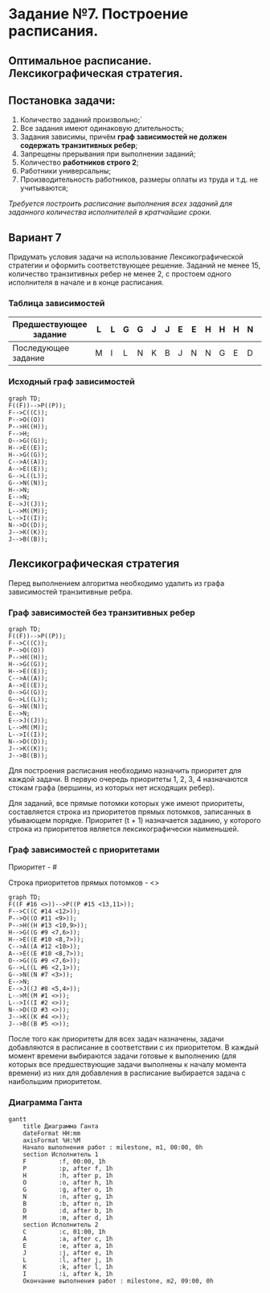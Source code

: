 # Задание №7. Построение расписания.
## Оптимальное расписание. Лексикографическая стратегия.

## Постановка задачи:
1. Количество заданий произвольно;`
2. Все задания имеют одинаковую длительность;
3. Задания зависимы, причём **граф зависимостей не должен содержать транзитивных ребер**;
4. Запрещены прерывания при выполнении заданий;
5. Количество **работников строго 2**;
6. Работники универсальны;
7. Производительность работников, размеры оплаты из труда и т.д. не учитываются;

*Требуется построить расписание выполнения всех заданий для заданного количества исполнителей в кратчайшие сроки.*

## Вариант 7 

Придумать условия задачи на использование Лексикографической стратегии и оформить соответствующее решение. Заданий не менее 15, количество транзитивных ребер не менее 2, с простоем одного исполнителя в начале и в конце расписания.

### Таблица зависимостей
| Предшествующее задание | L | L | G | G | J | J | E | E | H | H | H | N | C | F | F | F | P | P | A | O |
|------------------------|---|---|---|---|---|---|---|---|---|---|---|---|---|---|---|---|---|---|---|---|
| Последующее задание    | M | I | L | N | K | B | J | N | N | G | E | D | A | C | P | H | H | O | E | G |


### Исходный граф зависимостей
```mermaid
graph TD;
F((F))-->P((P));
F-->C((C));
P-->O((O))
P-->H((H));
F-->H;
O-->G((G));
H-->E((E));
H-->G((G));
C-->A((A));
A-->E((E));
G-->L((L));
G-->N((N));
H-->N;
E-->N;
E-->J((J));
L-->M((M));
L-->I((I));
N-->D((D));
J-->K((K));
J-->B((B));
```

## Лексикографическая стратегия
Перед выполнением алгоритма необходимо удалить из графа зависимостей транзитивные ребра.

### Граф зависимостей без транзитивных ребер
```mermaid
graph TD;
F((F))-->P((P));
F-->C((C));
P-->O((O))
P-->H((H));
H-->G((G));
H-->E((E));
C-->A((A));
A-->E((E));
O-->G((G));
G-->L((L));
G-->N((N));
E-->N;
E-->J((J));
L-->M((M));
L-->I((I));
N-->D((D));
J-->K((K));
J-->B((B));
```

Для построения расписания необходимо назначить приоритет для каждой задачи. В первую очередь приоритеты 1, 2, 3, 4 назначаются стокам графа (вершины, из которых нет исходящих ребер). 

Для заданий, все прямые потомки которых уже имеют приоритеты, составляется строка из приоритетов прямых потомков, записанных в убывающем порядке. Приоритет (t + 1) назначается заданию, у которого строка из приоритетов является лексикографически наименьшей.

### Граф зависимостей с приоритетами
Приоритет - #

Строка приоритетов прямых потомков - <>

```mermaid
graph TD;
F((F #16 <>))-->P((P #15 <13,11>));
F-->C((C #14 <12>));
P-->O((O #11 <9>));
P-->H((H #13 <10,9>));
H-->G((G #9 <7,6>));
H-->E((E #10 <8,7>));
C-->A((A #12 <10>));
A-->E((E #10 <8,7>));
O-->G((G #9 <7,6>));
G-->L((L #6 <2,1>));
G-->N((N #7 <3>));
E-->N;
E-->J((J #8 <5,4>));
L-->M((M #1 <>));
L-->I((I #2 <>));
N-->D((D #3 <>));
J-->K((K #4 <>));
J-->B((B #5 <>));
```

После того как приоритеты для всех задач назначены, задачи добавляются в расписание в соответствии с их приоритетом. В каждый момент времени выбираются задачи готовые к выполнению (для которых все предшествующие задачи выполнены к началу момента времени) из них для добавления в расписание выбирается задача с наибольшим приоритетом.

### Диаграмма Ганта
```mermaid
gantt
    title Диаграмма Ганта
    dateFormat HH:mm    
    axisFormat %H:%M
    Начало выполнения работ : milestone, m1, 00:00, 0h
    section Исполнитель 1
    F         :f, 00:00, 1h
    P         :p, after f, 1h    
    H         :h, after p, 1h    
    O         :o, after h, 1h
    G         :g, after o, 1h
    N         :n, after g, 1h
    B         :b, after n, 1h
    D         :d, after b, 1h
    M         :m, after d, 1h
    section Исполнитель 2
    C         :c, 01:00, 1h
    A         :a, after c, 1h
    E         :e, after a, 1h
    J         :j, after e, 1h
    L         :l, after j, 1h
    K         :k, after l, 1h
    I         :i, after k, 1h
    Окончание выполнения работ : milestone, m2, 09:00, 0h
```
